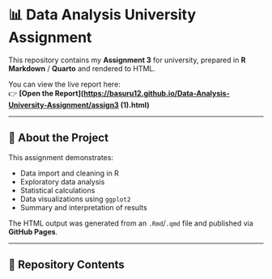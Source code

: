 # 📊 Data Analysis University Assignment

This repository contains my **Assignment 3** for university, prepared in **R Markdown** / **Quarto** and rendered to HTML.

You can view the live report here:  
👉 **[Open the Report](https://basuru12.github.io/Data-Analysis-University-Assignment/assign3 (1).html)**

---

## 📄 About the Project
This assignment demonstrates:
- Data import and cleaning in R
- Exploratory data analysis
- Statistical calculations
- Data visualizations using `ggplot2`
- Summary and interpretation of results

The HTML output was generated from an `.Rmd`/`.qmd` file and published via **GitHub Pages**.

---

## 📂 Repository Contents
